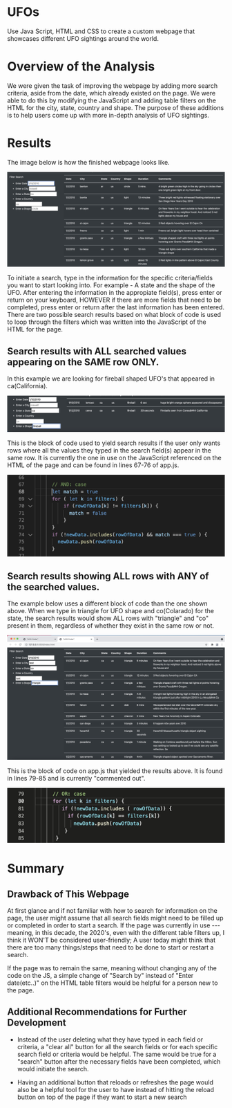 # UFOs
Use Java Script, HTML and CSS to create a custom webpage that showcases different UFO sightings around the world.

# Overview of the Analysis

We were given the task of improving the webpage by adding more search criteria, aside from the date, which already existed on the page. We were able to do this by modifying the JavaScript and adding table filters on the HTML for the city, state, country and shape. The purpose of these additions is to help users come up with more in-depth analysis of UFO sightings. 

# Results

The image below is how the finished webpage looks like. 

![UFO_sightings](resources/ufo_sightings.png)

To initiate a search, type in the information for the specific criteria/fields you want to start looking into. For example - A state and the shape of the UFO. After entering the information in the appropiate field(s), press enter or return on your keyboard, HOWEVER if there are more fields that need to be completed, press enter or return after the last information has been entered. There are two possible search results based on what block of code is used to loop through the filters which was written into the JavaScript of the HTML for the page.

## Search results with ALL searched values appearing on the SAME row ONLY.

 In this example we are looking for fireball shaped UFO's that appeared in ca(California).

![Fireballs_in_California](resources/ca_fireballs.png)

This is the block of code used to yield search results if the user only wants rows where all the values they typed in the search field(s) appear in the same row. It is currently the one in use on the JavaScript referenced on the HTML of the page and can be found in lines 67-76 of app.js.     

![And_Case_Filter](resources/and_case.png)

## Search results showing ALL rows with ANY of the searched values.

The example below uses a different block of code than the one shown above. When we type in triangle for UFO shape and co(Colarado) for the state, the search results would show ALL rows with "triangle" and "co" present in them, regardless of whether they exist in the same row or not.

![Triangles_or_Colorado](resources/co_triangles.png)

This is the block of code on app.js that yielded the results above. It is found in lines 79-85 and is currently "commented out".

![Or_Case_Filter](resources/or_case.png)

# Summary

## Drawback of This Webpage
At first glance and if not familiar with how to search for information on the page, the user might assume that all search fields might need to be filled up or completed in order to start a search. If the page was currently in use ---meaning, in this decade, the 2020's, even with the different table filters up, I think it WON'T be considered user-friendly; A user today might think that there are too many things/steps that need to be done to start or restart a search.

If the page was to remain the same, meaning without changing any of the code on the JS, a simple change of "Search by" instead of "Enter date(etc..)" on the HTML table filters would be helpful for a person new to the page. 

## Additional Recommendations for Further Development

* Instead of the user deleting what they have typed in each field or criteria, a "clear all" button for all the search fields or for each specific search field or criteria would be helpful. The same would be true for a "search" button after the necessary fields have been completed, which would initiate the search.
  
* Having an additional button that reloads or refreshes the page would also be a helpful tool for the user to have instead of hitting the reload button on top of the page if they want to start a new search
